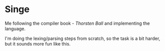 # Singe

Me following the compiler book - *Thorsten Ball* and implementing the language.

I'm doing the lexing/parsing steps from scratch, so the task is a bit harder, but it sounds more fun like this.

